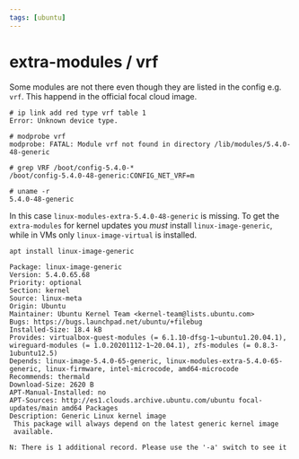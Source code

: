 ```yaml
---
tags: [ubuntu]
---
```

# extra-modules / vrf

Some modules are not there even though they are listed in the config e.g. `vrf`. This happend in the official focal cloud image.

```
# ip link add red type vrf table 1
Error: Unknown device type.

# modprobe vrf
modprobe: FATAL: Module vrf not found in directory /lib/modules/5.4.0-48-generic

# grep VRF /boot/config-5.4.0-*
/boot/config-5.4.0-48-generic:CONFIG_NET_VRF=m

# uname -r
5.4.0-48-generic
```

In this case `linux-modules-extra-5.4.0-48-generic` is missing. To get the `extra-modules` for kernel updates you *must* install `linux-image-generic`, while in VMs only `linux-image-virtual` is installed.

```
apt install linux-image-generic
```

```
Package: linux-image-generic
Version: 5.4.0.65.68
Priority: optional
Section: kernel
Source: linux-meta
Origin: Ubuntu
Maintainer: Ubuntu Kernel Team <kernel-team@lists.ubuntu.com>
Bugs: https://bugs.launchpad.net/ubuntu/+filebug
Installed-Size: 18.4 kB
Provides: virtualbox-guest-modules (= 6.1.10-dfsg-1~ubuntu1.20.04.1), wireguard-modules (= 1.0.20201112-1~20.04.1), zfs-modules (= 0.8.3-1ubuntu12.5)
Depends: linux-image-5.4.0-65-generic, linux-modules-extra-5.4.0-65-generic, linux-firmware, intel-microcode, amd64-microcode
Recommends: thermald
Download-Size: 2620 B
APT-Manual-Installed: no
APT-Sources: http://es1.clouds.archive.ubuntu.com/ubuntu focal-updates/main amd64 Packages
Description: Generic Linux kernel image
 This package will always depend on the latest generic kernel image
 available.

N: There is 1 additional record. Please use the '-a' switch to see it
```
